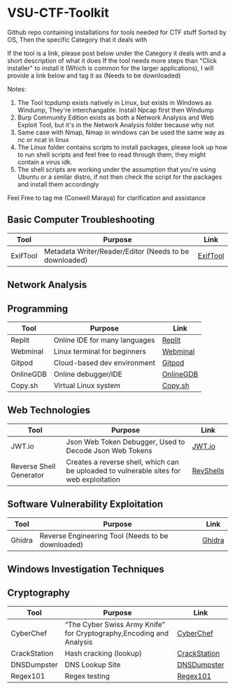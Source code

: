 # VSU-CTF-Toolkit

Github repo containing installations for tools needed for CTF stuff
Sorted by OS, Then the specific Category that it deals with

If the tool is a link, please post below under the Category it deals with and a short description of what it does
If the tool needs more steps than "Click installer" to install it (Which is common for the larger applications), I will provide a link below and tag it as (Needs to be downloaded)

Notes: 
1. The Tool tcpdump exists natively in Linux, but exists in Windows as Windump, They're interchangable. Install Npcap first then Windump
2. Burp Community Edition exists as both a Network Analysis and Web Exploit Tool, but it's in the Network Analysis folder because why not
3. Same case with Nmap, Nmap in windows can be used the same way as nc or ncat in linux
4. The Linux folder contains scripts to install packages, please look up how to run shell scripts and feel free to read through them, they might contain a virus idk.
5. The shell scripts are working under the assumption that you're using Ubuntu or a similar distro, if not then check the script for the packages and install them accordingly

Feel Free to tag me (Conwell Maraya) for clarification and assistance



## Basic Computer Troubleshooting
| Tool      | Purpose                       | Link                               |
| --------- | ----------------------------- | ---------------------------------- |
| ExifTool    | Metadata Writer/Reader/Editor (Needs to be downloaded) | [ExifTool](https://exiftool.org/install.html)       |

## Network Analysis

## Programming
| Tool      | Purpose                       | Link                               |
| --------- | ----------------------------- | ---------------------------------- |
| Replit    | Online IDE for many languages | [Replit](https://replit.com)       |
| Webminal  | Linux terminal for beginners  | [Webminal](https://webminal.org)   |
| Gitpod    | Cloud-based dev environment   | [Gitpod](https://gitpod.io)        |
| OnlineGDB | Online debugger/IDE           | [OnlineGDB](https://onlinegdb.com) |
| Copy.sh   | Virtual Linux system          | [Copy.sh](https://copy.sh/v86)    |

## Web Technologies
| Tool                    | Purpose                         | Link                                          |
| ----------------------- | ------------------------------- | --------------------------------------------- |
| JWT.io                  | Json Web Token Debugger, Used to Decode Json Web Tokens               | [JWT.io](https://jwt.io)                       |
| Reverse Shell Generator | Creates a reverse shell, which can be uploaded to vulnerable sites for web exploitation | [RevShells](https://www.revshells.com)        |

## Software Vulnerability Exploitation
| Tool                    | Purpose                         | Link                                          |
| ----------------------- | ------------------------------- | --------------------------------------------- |
| Ghidra                 | Reverse Engineering Tool (Needs to be downloaded)        | [Ghidra](https://github.com/NationalSecurityAgency/ghidra)|

## Windows Investigation Techniques

## Cryptography

| Tool                    | Purpose                         | Link                                           |
| ----------------------- | ------------------------------- | ---------------------------------------------  |
| CyberChef               | “The Cyber Swiss Army Knife” for Cryptography,Encoding and Analysis    | [CyberChef](https://gchq.github.io/CyberChef)  |
| CrackStation            | Hash cracking (lookup)                     | [CrackStation](https://crackstation.net)        |
| DNSDumpster             | DNS Lookup Site                      | [DNSDumpster](https://dnsdumpster.com)          |
| Regex101                | Regex testing                   | [Regex101](https://regex101.com)                |


